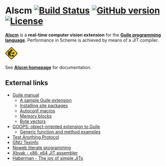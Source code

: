 AIscm [![Build Status](https://travis-ci.org/wedesoft/aiscm.png?branch=master)](https://travis-ci.org/wedesoft/aiscm) [![GitHub version](https://badge.fury.io/gh/wedesoft%2Faiscm.png)](https://github.com/wedesoft/aiscm/releases) [![License](http://img.shields.io/badge/license-GPLv3-red.png)](https://www.gnu.org/copyleft/gpl.html)
=====

[**AIscm**][1] is a **real-time computer vision extension** for the
[**Guile programming language**][2]. Performance in Scheme is achieved by means
of a JIT compiler.

![](construction.gif "Under construction")

See [**AIscm homepage**][1] for documentation.

External links
--------------

* [Guile manual](http://www.gnu.org/software/guile/manual/)
    * [A sample Guile extension](http://www.gnu.org/software/guile/manual/html\_node/A-Sample-Guile-Extension.html)
    * [Installing site packages](http://www.gnu.org/software/guile/manual/html\_node/Installing-Site-Packages.html)
    * [Autoconf macros](https://www.gnu.org/software/guile/docs/docs-1.8/guile-ref/Autoconf-Macros.htm)
    * [Memory blocks](http://www.gnu.org/software/guile/manual/html\_node/Memory-Blocks.html)
    * [Byte vectors](http://www.gnu.org/software/guile/manual/html\_node/Bytevectors.html)
* [GOOPS: object-oriented extension to Guile](https://www.gnu.org/software/goops/)
    * [Generic function and method examples](http://www.gnu.org/software/guile/manual/html\_node/Generic-Function-and-Method-Examples.html)
* [Test Anything Protocol](https://en.wikipedia.org/wiki/Test\_Anything\_Protocol)
* [GNU Texinfo](http://www.gnu.org/software/texinfo/manual/texinfo/)
* [Noweb literate programming](http://www.cs.tufts.edu/~nr/noweb/)
* [Xbyak - x86, x64 JIT assembler](http://homepage1.nifty.com/herumi/soft/xbyak\_e.html)
* [Haberman - The joy of simple JITs](http://blog.reverberate.org/2012/12/hello-jit-world-joy-of-simple-jits.html)

[1]: http://www.wedesoft.de/aiscm/ "AIscm"
[2]: http://www.gnu.org/software/guile/ "Guile"
